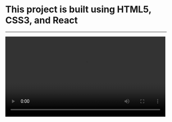 # This project is built using HTML5, CSS3, and React

<hr>
<div>
<video controls src="/images/vid.mp4" width="500px"></video>
</div>
